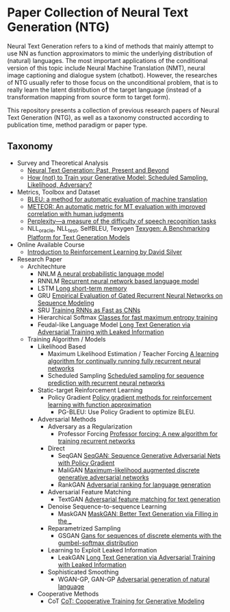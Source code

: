 # Paper Collection of Neural Text Generation (NTG)

Neural Text Generation refers to a kind of methods that mainly attempt to use NN as function approximators to mimic the underlying distribution of (natural) languages. The most important applications of the conditional version of this topic include Neural Machine Translation (NMT), neural image captioning and dialogue system (chatbot). However, the researches of NTG usually refer to those focus on the unconditional problem, that is to really learn the latent distribution of the target language (instead of a transformation mapping from source form to target form).

This repository presents a collection of previous research papers of Neural Text Generation (NTG), as well as a taxonomy constructed according to publication time, method paradigm or paper type.

## Taxonomy

* Survey and Theoretical Analysis
    * [Neural Text Generation: Past, Present and Beyond](https://arxiv.org/abs/1803.07133)
    * [How (not) to Train your Generative Model: Scheduled Sampling, Likelihood, Adversary?](https://arxiv.org/abs/1511.05101)
* Metrics, Toolbox and Dataset
    * [BLEU: a method for automatic evaluation of machine translation](https://dl.acm.org/citation.cfm?id=1073135)
    * [METEOR: An automatic metric for MT evaluation with improved correlation with human judgments](http://www.aclweb.org/anthology/W05-0909)
    * [Perplexity—a measure of the difficulty of speech recognition tasks](http://adsabs.harvard.edu/abs/1977ASAJ...62Q..63J)
    * NLL<sub>oracle</sub>, NLL<sub>test</sub>, SelfBLEU, Texygen [Texygen: A Benchmarking Platform for Text Generation Models](https://arxiv.org/abs/1802.01886)
* Online Available Course
    * [Introduction to Reinforcement Learning by David Silver](https://www.youtube.com/watch?v=2pWv7GOvuf0&list=PLqYmG7hTraZDM-OYHWgPebj2MfCFzFObQ)
* Research Paper
    * Architechture
        * NNLM [A neural probabilistic language model](http://www.jmlr.org/papers/v3/bengio03a.html)
        * RNNLM [Recurrent neural network based language model](https://www.isca-speech.org/archive/interspeech_2010/i10_1045.html)
        * LSTM [Long short-term memory](https://www.mitpressjournals.org/doi/abs/10.1162/neco.1997.9.8.1735)
        * GRU [Empirical Evaluation of Gated Recurrent Neural Networks on Sequence Modeling](https://arxiv.org/abs/1412.3555)
        * SRU [Training RNNs as Fast as CNNs](https://arxiv.org/abs/1709.02755)
        * Hierarchical Softmax [Classes for fast maximum entropy training](https://ieeexplore.ieee.org/abstract/document/940893/)
        * Feudal-like Language Model [Long Text Generation via Adversarial Training with Leaked Information](https://arxiv.org/abs/1709.08624)
    * Training Algorithm / Models
        * Likelihood Based
            * Maximum Likelihood Estimation / Teacher Forcing [A learning algorithm for continually running fully recurrent neural networks](https://www.mitpressjournals.org/doi/abs/10.1162/neco.1989.1.2.270)
            * Scheduled Sampling [Scheduled sampling for sequence prediction with recurrent neural networks](http://papers.nips.cc/paper/5956-scheduled-sampling-for-sequence-prediction-with-recurrent-neural-networks)
        * Static-target Reinforcement Learning
            * Policy Gradient [Policy gradient methods for reinforcement learning with function approximation](http://papers.nips.cc/paper/1713-policy-gradient-methods-for-reinforcement-learning-with-function-approximation.pdf)
                * PG-BLEU: Use Policy Gradient to optimize BLEU.
        * Adversarial Methods
            * Adversary as a Regularization
                * Professor Forcing [Professor forcing: A new algorithm for training recurrent networks](http://papers.nips.cc/paper/6098-professor-forcing-a-new-algorithm-for-training-recurrent-networks)
            * Direct
                * SeqGAN [ SeqGAN: Sequence Generative Adversarial Nets with Policy Gradient](http://www.aaai.org/ocs/index.php/AAAI/AAAI17/paper/download/14344/14489)
                * MaliGAN [Maximum-likelihood augmented discrete generative adversarial networks](https://arxiv.org/abs/1702.07983)
                * RankGAN [Adversarial ranking for language generation](http://papers.nips.cc/paper/6908-adversarial-ranking-for-language-generation)
            * Adversarial Feature Matching
                * TextGAN [Adversarial feature matching for text generation](https://arxiv.org/abs/1706.03850)
            * Denoise Sequence-to-sequence Learning
                * MaskGAN [MaskGAN: Better Text Generation via Filling in the _](https://arxiv.org/abs/1801.07736)
            * Reparametrized Sampling
                * GSGAN [Gans for sequences of discrete elements with the gumbel-softmax distribution](https://arxiv.org/abs/1611.04051)
            * Learning to Exploit Leaked Information
                * LeakGAN [Long Text Generation via Adversarial Training with Leaked Information](https://arxiv.org/abs/1709.08624)
            * Sophisticated Smoothing
                * WGAN-GP, GAN-GP [Adversarial generation of natural language](https://arxiv.org/abs/1705.10929)
        * Cooperative Methods
            * CoT [CoT: Cooperative Training for Generative Modeling](https://arxiv.org/abs/1804.03782)